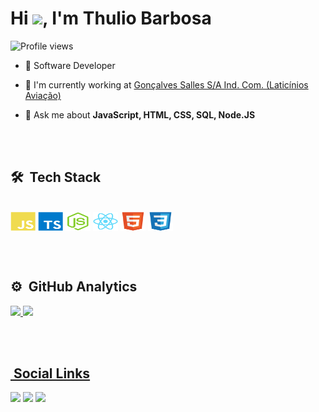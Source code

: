 <h1 align="left">Hi <img src="https://raw.githubusercontent.com/kaueMarques/kaueMarques/master/hi.gif" width="30px">, I'm Thulio Barbosa</h1>
<p align="left"> <img src="https://komarev.com/ghpvc/?username=thuliomartins&color=yellow" alt="Profile views" /> </p>

- 🚀 Software Developer

- 🔭 I'm currently working at [Gonçalves Salles S/A Ind. Com. (Laticínios Aviação)](https://www.laticiniosaviacao.com.br/) 

- 💬 Ask me about **JavaScript, HTML, CSS, SQL, Node.JS**


<br><br>

## 🛠 &nbsp;Tech Stack

<div style="display: inline_block"><br>
  <img align="center" alt="Thulio-Js" height="30" width="40" src="https://raw.githubusercontent.com/devicons/devicon/master/icons/javascript/javascript-plain.svg">
  <img align="center" alt="Thulio-Ts" height="30" width="40" src="https://raw.githubusercontent.com/devicons/devicon/master/icons/typescript/typescript-plain.svg">
  <img align="center" alt="Thulio-Node" height="30" width="40" src="https://raw.githubusercontent.com/devicons/devicon/master/icons/nodejs/nodejs-original.svg">
  <img align="center" alt="Thulio-React" height="30" width="40" src="https://raw.githubusercontent.com/devicons/devicon/master/icons/react/react-original.svg">
  <img align="center" alt="Thulio-HTML" height="30" width="40" src="https://raw.githubusercontent.com/devicons/devicon/master/icons/html5/html5-original.svg">
  <img align="center" alt="Thulio-CSS" height="30" width="40" src="https://raw.githubusercontent.com/devicons/devicon/master/icons/css3/css3-original.svg">
</div>

<br><br>

## ⚙️ &nbsp;GitHub Analytics 

<div>
  <a href="https://github.com/thuliomartins">
  <img height="185em" src="https://github-readme-stats.vercel.app/api?username=thuliomartins&show_icons=true&theme=dracula&include_all_commits=true&count_private=true"/>
  <img height="185em" src="https://github-readme-stats.vercel.app/api/top-langs/?username=thuliomartins&layout=compact&langs_count=7&theme=dracula"/>
</div>
  
<br><br>
  
## &nbsp;Social Links
  
<div>
<a href="https://www.linkedin.com/in/thulio-barbosa-4ab2bb225" target="_blank"><img src="https://img.shields.io/badge/-LinkedIn-%230077B5?style=for-the-badge&logo=linkedin&logoColor=white" target="_blank"></a>
  <a href="https://instagram.com/thulio.barbosa" target="_blank"><img src="https://img.shields.io/badge/-Instagram-%23E4405F?style=for-the-badge&logo=instagram&logoColor=white" target="_blank"></a>
  <a href="https://discord.gg/" target="_blank"><img src="https://img.shields.io/badge/Discord-7289DA?style=for-the-badge&logo=discord&logoColor=white" target="_blank"></a>
</div>
